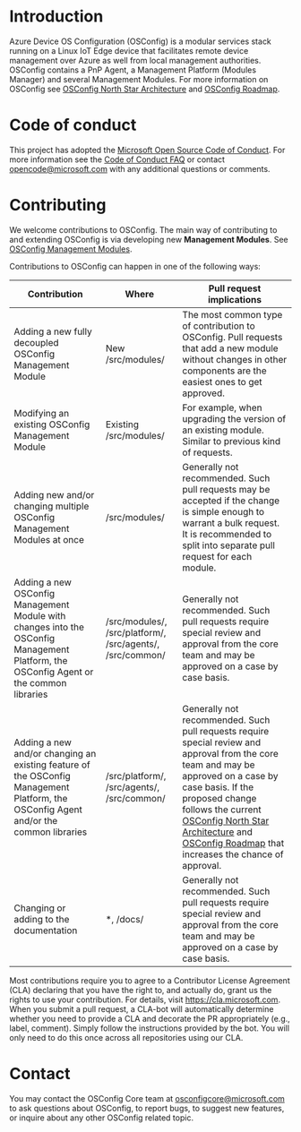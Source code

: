 # Introduction

Azure Device OS Configuration (OSConfig) is a modular services stack running on a Linux IoT Edge device that facilitates remote device management over Azure as well from local management authorities. OSConfig contains a PnP Agent, a Management Platform (Modules Manager) and several Management Modules. For more information on OSConfig see [OSConfig North Star Architecture](docs/architecture.md) and [OSConfig Roadmap](docs/roadmap.md).

# Code of conduct

This project has adopted the [Microsoft Open Source Code of Conduct](https://opensource.microsoft.com/codeofconduct/). For more information see the [Code of Conduct FAQ](https://opensource.microsoft.com/codeofconduct/faq/) or contact [opencode@microsoft.com](mailto:opencode@microsoft.com) with any additional questions or comments.

# Contributing

We welcome contributions to OSConfig. The main way of contributing to and extending OSConfig is via developing new **Management Modules**. See [OSConfig Management Modules](docs/modules.md).

Contributions to OSConfig can happen in one of the following ways:

Contribution | Where | Pull request implications
-----|-----|-----
Adding a new fully decoupled OSConfig Management Module | New /src/modules/<modulename> | The most common type of contribution to OSConfig. Pull requests that add a new module without changes in other components are the easiest ones to get approved.
Modifying an existing OSConfig Management Module | Existing /src/modules/<modulename> | For example, when upgrading the version of an existing module. Similar to previous kind of requests.
Adding new and/or changing multiple OSConfig Management Modules at once | /src/modules/ | Generally not recommended. Such pull requests may be accepted if the change is simple enough to warrant a bulk request. It is recommended to split into separate pull request for each module.
Adding a new OSConfig Management Module with changes into the OSConfig Management Platform, the OSConfig Agent or the common libraries | /src/modules/, /src/platform/, /src/agents/, /src/common/ | Generally not recommended. Such pull requests require special review and approval from the core team and may be approved on a case by case basis.
Adding a new and/or changing an existing feature of the OSConfig Management Platform, the OSConfig Agent and/or the common libraries | /src/platform/, /src/agents/, /src/common/ | Generally not recommended. Such pull requests require special review and approval from the core team and may be approved on a case by case basis. If the proposed change follows the current [OSConfig North Star Architecture](architecture.md) and [OSConfig Roadmap](roadmap.md) that increases the chance of approval.
Changing or adding to the documentation | *, /docs/ | Generally not recommended. Such pull requests require special review and approval from the core team and may be approved on a case by case basis.

Most contributions require you to agree to a Contributor License Agreement (CLA) declaring that you have the right to, and actually do, grant us the rights to use your contribution. For details, visit https://cla.microsoft.com. When you submit a pull request, a CLA-bot will automatically determine whether you need to provide a CLA and decorate the PR appropriately (e.g., label, comment). Simply follow the instructions provided by the bot. You will only need to do this once across all repositories using our CLA.

# Contact

You may contact the OSConfig Core team at [osconfigcore@microsoft.com](mailto:osconfigcore@microsoft.com) to ask questions about OSConfig, to report bugs, to suggest new features, or inquire about any other OSConfig related topic.
